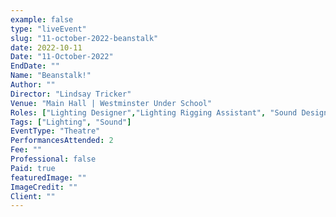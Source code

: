 ```yaml
---
example: false
type: "liveEvent"
slug: "11-october-2022-beanstalk"
date: 2022-10-11
Date: "11-October-2022"
EndDate: ""
Name: "Beanstalk!"
Author: ""
Director: "Lindsay Tricker"
Venue: "Main Hall | Westminster Under School"
Roles: ["Lighting Designer","Lighting Rigging Assistant", "Sound Designer", "Sound Mixer"]
Tags: ["Lighting", "Sound"]
EventType: "Theatre"
PerformancesAttended: 2
Fee: ""
Professional: false
Paid: true
featuredImage: ""
ImageCredit: ""
Client: ""
---
```

